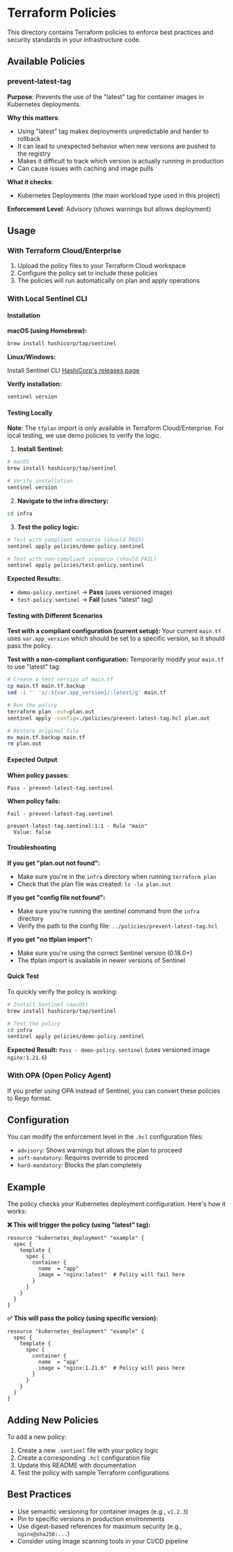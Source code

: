 # Terraform Policies

This directory contains Terraform policies to enforce best practices and security standards in your infrastructure code.

## Available Policies

### prevent-latest-tag

**Purpose**: Prevents the use of the "latest" tag for container images in Kubernetes deployments.

**Why this matters**:
- Using "latest" tag makes deployments unpredictable and harder to rollback
- It can lead to unexpected behavior when new versions are pushed to the registry
- Makes it difficult to track which version is actually running in production
- Can cause issues with caching and image pulls

**What it checks**:
- Kubernetes Deployments (the main workload type used in this project)

**Enforcement Level**: Advisory (shows warnings but allows deployment)

## Usage

### With Terraform Cloud/Enterprise

1. Upload the policy files to your Terraform Cloud workspace
2. Configure the policy set to include these policies
3. The policies will run automatically on plan and apply operations

### With Local Sentinel CLI

#### Installation

**macOS (using Homebrew):**
```bash
brew install hashicorp/tap/sentinel
```

**Linux/Windows:**

Install Sentinel CLI [HashiCorp's releases page](https://developer.hashicorp.com/terraform/tutorials/policy/sentinel-install)

**Verify installation:**
```bash
sentinel version
```

#### Testing Locally

**Note**: The `tfplan` import is only available in Terraform Cloud/Enterprise. For local testing, we use demo policies to verify the logic.

1. **Install Sentinel:**
```bash
# macOS
brew install hashicorp/tap/sentinel

# Verify installation
sentinel version
```

2. **Navigate to the infra directory:**
```bash
cd infra
```

3. **Test the policy logic:**
```bash
# Test with compliant scenario (should PASS)
sentinel apply policies/demo-policy.sentinel

# Test with non-compliant scenario (should FAIL)
sentinel apply policies/test-policy.sentinel
```

**Expected Results:**
- `demo-policy.sentinel` → **Pass** (uses versioned image)
- `test-policy.sentinel` → **Fail** (uses "latest" tag)

#### Testing with Different Scenarios

**Test with a compliant configuration (current setup):**
Your current `main.tf` uses `var.app_version` which should be set to a specific version, so it should pass the policy.

**Test with a non-compliant configuration:**
Temporarily modify your `main.tf` to use "latest" tag:
```bash
# Create a test version of main.tf
cp main.tf main.tf.backup
sed -i '' 's/:${var.app_version}/:latest/g' main.tf

# Run the policy
terraform plan -out=plan.out
sentinel apply -config=./policies/prevent-latest-tag.hcl plan.out

# Restore original file
mv main.tf.backup main.tf
rm plan.out
```

#### Expected Output

**When policy passes:**
```
Pass - prevent-latest-tag.sentinel
```

**When policy fails:**
```
Fail - prevent-latest-tag.sentinel

prevent-latest-tag.sentinel:1:1 - Rule "main"
  Value: false
```

#### Troubleshooting

**If you get "plan.out not found":**
- Make sure you're in the `infra` directory when running `terraform plan`
- Check that the plan file was created: `ls -la plan.out`

**If you get "config file not found":**
- Make sure you're running the sentinel command from the `infra` directory
- Verify the path to the config file: `../policies/prevent-latest-tag.hcl`

**If you get "no tfplan import":**
- Make sure you're using the correct Sentinel version (0.18.0+)
- The tfplan import is available in newer versions of Sentinel

#### Quick Test

To quickly verify the policy is working:

```bash
# Install Sentinel (macOS)
brew install hashicorp/tap/sentinel

# Test the policy
cd infra
sentinel apply policies/demo-policy.sentinel
```

**Expected Result:** `Pass - demo-policy.sentinel` (uses versioned image `nginx:1.21.6`)

### With OPA (Open Policy Agent)

If you prefer using OPA instead of Sentinel, you can convert these policies to Rego format.

## Configuration

You can modify the enforcement level in the `.hcl` configuration files:

- `advisory`: Shows warnings but allows the plan to proceed
- `soft-mandatory`: Requires override to proceed  
- `hard-mandatory`: Blocks the plan completely

## Example

The policy checks your Kubernetes deployment configuration. Here's how it works:

**❌ This will trigger the policy (using "latest" tag):**
```hcl
resource "kubernetes_deployment" "example" {
  spec {
    template {
      spec {
        container {
          name  = "app"
          image = "nginx:latest"  # Policy will fail here
        }
      }
    }
  }
}
```

**✅ This will pass the policy (using specific version):**
```hcl
resource "kubernetes_deployment" "example" {
  spec {
    template {
      spec {
        container {
          name  = "app"
          image = "nginx:1.21.6"  # Policy will pass here
        }
      }
    }
  }
}
```

## Adding New Policies

To add a new policy:

1. Create a new `.sentinel` file with your policy logic
2. Create a corresponding `.hcl` configuration file
3. Update this README with documentation
4. Test the policy with sample Terraform configurations

## Best Practices

- Use semantic versioning for container images (e.g., `v1.2.3`)
- Pin to specific versions in production environments
- Use digest-based references for maximum security (e.g., `nginx@sha256:...`)
- Consider using image scanning tools in your CI/CD pipeline
